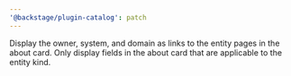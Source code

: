 ```yaml
---
'@backstage/plugin-catalog': patch
---
```


Display the owner, system, and domain as links to the entity pages in the about card.
Only display fields in the about card that are applicable to the entity kind.
